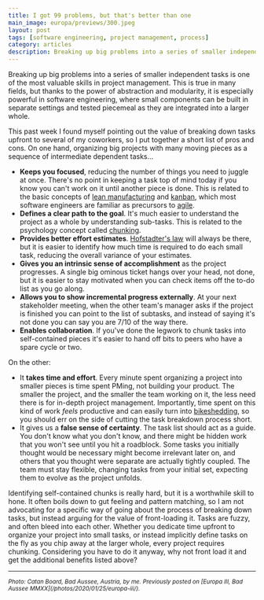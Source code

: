 ```yaml
---
title: I got 99 problems, but that's better than one
main_image: europa/previews/300.jpeg
layout: post
tags: [software engineering, project management, process]
category: articles
description: Breaking up big problems into a series of smaller independent tasks is one of the most valuable skills in project management.
---
```


Breaking up big problems into a series of smaller independent tasks is one of the most valuable skills in project management. This is true in many fields, but thanks to the power of abstraction and modularity, it is especially powerful in software engineering, where small components can be built in separate settings and tested piecemeal as they are integrated into a larger whole. 

This past week I found myself pointing out the value of breaking down tasks upfront to several of my coworkers, so I put together a short list of pros and cons. On one hand, organizing big projects with many moving pieces as a sequence of intermediate dependent tasks...

* **Keeps you focused**, reducing the number of things you need to juggle at once. There's no point in keeping a task top of mind today if you know you can't work on it until another piece is done. This is related to the basic concepts of [lean manufacturing](https://en.wikipedia.org/wiki/Lean_manufacturing) and [kanban](https://en.wikipedia.org/wiki/Kanban), which most software engineers are familiar as precursors to [agile](https://en.wikipedia.org/wiki/Agile_software_development).
* **Defines a clear path to the goal**. It's much easier to understand the project as a whole by understanding sub-tasks. This is related to the psychology concept called [chunking](https://en.wikipedia.org/wiki/Chunking_(psychology)).
* **Provides better effort estimates**. [Hofstadter's law](https://en.wikipedia.org/wiki/Hofstadter%27s_law) will always be there, but it is easier to identify how much time is required to do each small task, reducing the overall variance of your estimates.
* **Gives you an intrinsic sense of accomplishment** as the project progresses. A single big ominous ticket hangs over your head, not done, but it is easier to stay motivated when you can check items off the to-do list as you go along. 
* **Allows you to show incremental progress externally**. At your next stakeholder meeting, when the other team's manager asks if the project is finished you can point to the list of subtasks, and instead of saying it's not done you can say you are 7/10 of the way there.
* **Enables collaboration**. If you've done the legwork to chunk tasks into self-contained pieces it's easier to hand off bits to peers who have a spare cycle or two. 

On the other:

* It **takes time and effort**. Every minute spent organizing a project into smaller pieces is time spent PMing, not building your product. The smaller the project, and the smaller the team working on it, the less need there is for in-depth project management. Importantly, time spent on this kind of work _feels_ productive and can easily turn into [bikeshedding](https://en.wikipedia.org/wiki/Law_of_triviality), so you should err on the side of cutting the task breakdown process short.
* It gives us a **false sense of certainty**. The task list should act as a guide. You don't know what you don't know, and there might be hidden work that you won't see until you hit a roadblock. Some tasks you initially thought would be necessary might become irrelevant later on, and others that you thought were separate are actually tightly coupled. The team must stay flexible, changing tasks from your initial set, expecting them to evolve as the project unfolds.

Identifying self-contained chunks is really hard, but it is a worthwhile skill to hone. It often boils down to gut feeling and pattern matching, so I am not advocating for a specific way of going about the process of breaking down tasks, but instead arguing for the value of front-loading it. Tasks are fuzzy, and often bleed into each other. Whether you dedicate time upfront to organize your project into small tasks, or instead implicitly define tasks on the fly as you chip away at the larger whole, every project requires chunking. Considering you have to do it anyway, why not front load it and get the additional benefits listed above?


<hr>
<small><em>Photo: Catan Board, Bad Aussee, Austria, by me. Previously posted on [Europa III, Bad Aussee MMXX](/photos/2020/01/25/europa-iii/).</em></small>
